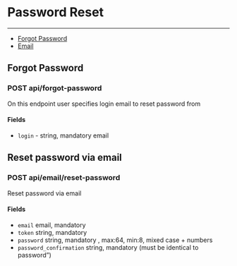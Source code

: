 # Password Reset

---

- [Forgot Password](#forgot-password)
- [Email](#email-reset)

<a name="forgot-password"></a>
## Forgot Password
### POST api/forgot-password
On this endpoint user specifies login email to reset password from

#### Fields
* `login` - string, mandatory email

<a name="email-reset"></a>
## Reset password via email
### POST api/email/reset-password
Reset password via email

#### Fields
* `email` email, mandatory
* `token` string, mandatory
* `password` string, mandatory , max:64, min:8, mixed case + numbers
* `password_confirmation` string, mandatory (must be identical to password”)

